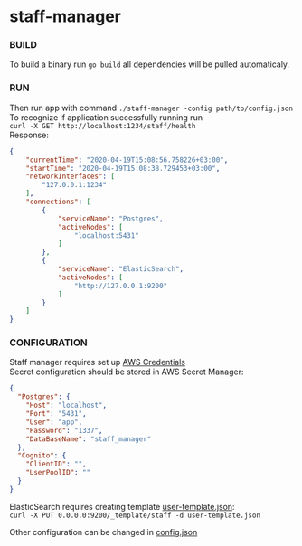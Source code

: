 # staff-manager 
### BUILD  
To build a binary run `go build` all dependencies will be pulled automaticaly.  
### RUN  
Then run app with command `./staff-manager -config path/to/config.json`  
To recognize if application successfully running run  
`curl -X GET http://localhost:1234/staff/health`  
Response:  
```json
{
    "currentTime": "2020-04-19T15:08:56.758226+03:00",
    "startTime": "2020-04-19T15:08:38.729453+03:00",
    "networkInterfaces": [
        "127.0.0.1:1234"
    ],
    "connections": [
        {
            "serviceName": "Postgres",
            "activeNodes": [
                "localhost:5431"
            ]
        },
        {
            "serviceName": "ElasticSearch",
            "activeNodes": [
                "http://127.0.0.1:9200"
            ]
        }
    ]
}
```
### CONFIGURATION  
Staff manager requires set up [AWS Credentials](https://docs.aws.amazon.com/sdk-for-java/v1/developer-guide/setup-credentials.html)  
Secret configuration should be stored in AWS Secret Manager:  
```json
{
  "Postgres": {
    "Host": "localhost",
    "Port": "5431",
    "User": "app",
    "Password": "1337",
    "DataBaseName": "staff_manager"
  },
  "Cognito": {
    "ClientID": "",
    "UserPoolID": ""
  }
}
```   
ElasticSearch requires creating template [user-template.json](./user-template.json):  
`curl -X PUT 0.0.0.0:9200/_template/staff -d user-template.json`  

Other configuration can be changed in [config.json](./config.json) 
